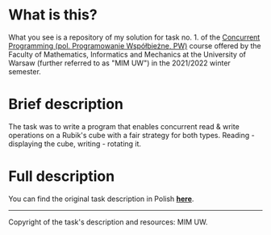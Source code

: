 # What is this?

What you see is a repository of my solution for task no. 1. of the [Concurrent Programming (pol. Programowanie Współbieżne, PW)](https://usosweb.mimuw.edu.pl/kontroler.php?_action=katalog2/przedmioty/pokazPrzedmiot&prz_kod=1000-213bPW) course offered by the Faculty of Mathematics, Informatics and Mechanics at the University of Warsaw (further referred to as "MIM UW") in the 2021/2022 winter semester.

# Brief description

The task was to write a program that enables concurrent read & write operations on a Rubik's cube with a fair strategy for both types. Reading - displaying the cube, writing - rotating it.

# Full description 

You can find the original task description in Polish [**here**](https://github.com/kfernandez31/PW-1-Rubiks-Cube/blob/main/task_description.md).

---
Copyright of the task's description and resources: MIM UW.